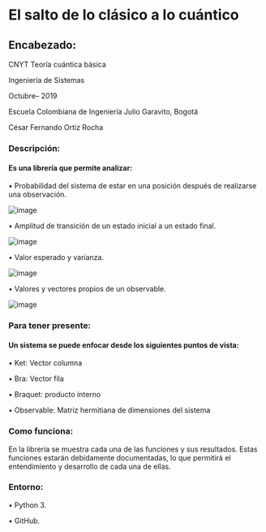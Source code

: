 # El salto de lo clásico a lo cuántico

## Encabezado:

CNYT
Teoría cuántica básica

Ingeniería de Sistemas

Octubre– 2019

Escuela Colombiana de Ingeniería Julio Garavito, Bogotá

César Fernando Ortiz Rocha

### Descripción:

#### Es una librería que permite analizar:

•	Probabilidad del sistema de estar en una posición después de realizarse una observación.

![image](https://user-images.githubusercontent.com/54223085/67444403-7bc3ac00-f5ce-11e9-9f1e-046d5787b7b4.png)
 
•	Amplitud de transición de un estado inicial a un estado final.

![image](https://user-images.githubusercontent.com/54223085/67444487-e674e780-f5ce-11e9-93b1-0de34ab2f88c.png)
 
•	Valor esperado y varianza.

![image](https://user-images.githubusercontent.com/54223085/67444494-eecd2280-f5ce-11e9-9983-fa4c75244088.png)
 
•	Valores y vectores propios de un observable.

![image](https://user-images.githubusercontent.com/54223085/67444499-f68cc700-f5ce-11e9-806c-af9ab382809f.png)
 
### Para tener presente:

#### Un sistema se puede enfocar desde los siguientes puntos de vista:

•	Ket: Vector columna

•	Bra: Vector fila

•	Braquet: producto interno

•	Observable: Matriz hermitiana de dimensiones del sistema

### Como funciona:

En la librería se muestra cada una de las funciones y sus resultados. Estas funciones estarán debidamente documentadas, lo que permitirá el entendimiento y desarrollo de cada una de ellas.

### Entorno:

• Python 3.

• GitHub.


